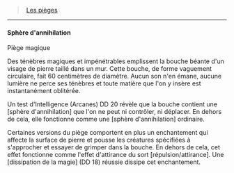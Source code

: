 ﻿> [Les pièges](hd_traps.md)

---

#### Sphère d'annihilation

Piège magique

Des ténèbres magiques et impénétrables emplissent la bouche béante d'un visage de pierre taillé dans un mur. Cette bouche, de forme vaguement circulaire, fait 60 centimètres de diamètre. Aucun son n'en émane, aucune lumière ne perce ses ténèbres et toute matière que l'on y insère est instantanément oblitérée.

Un test d'Intelligence (Arcanes) DD 20 révèle que la bouche contient une [sphère d'annihilation] que l'on ne peut ni contrôler, ni déplacer. En dehors de cela, elle fonctionne comme une [sphère d'annihilation] ordinaire.

Certaines versions du piège comportent en plus un enchantement qui affecte la surface de pierre et pousse les créatures spécifiées à s'approcher et essayer de grimper dans la bouche. En dehors de cela, cet effet fonctionne comme l'effet d'attirance du sort [répulsion/attirance]. Une [dissipation de la magie] (DD 18) réussie dissipe cet enchantement.

